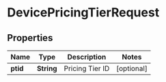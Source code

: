 
# DevicePricingTierRequest

## Properties
Name | Type | Description | Notes
------------ | ------------- | ------------- | -------------
**ptid** | **String** | Pricing Tier ID |  [optional]



